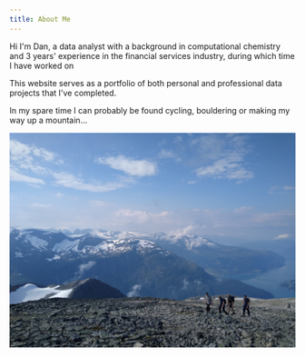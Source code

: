 ```yaml
---
title: About Me
---
```


Hi I'm Dan, a data analyst with a background in computational chemistry and 3 years' experience in the financial services industry, during which time I have worked on 

This website serves as a portfolio of both personal and professional data projects that I've completed.

In my spare time I can probably be found cycling, bouldering or making my way up a mountain...

![Cover Photo](./images/cover.jpg)